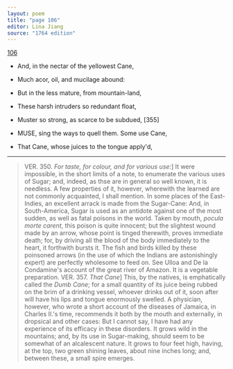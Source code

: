 ```yaml
---
layout: poem
title: "page 106"
editor: Lina Jiang
source: "1764 edition"
---
```



[106]()

- And, in the nectar of the yellowest Cane,
- Much acor, oil, and mucilage abound:
- But in the less mature, from mountain-land,
- These harsh intruders so redundant float,
- Muster so strong, as scarce to be subdued, [355]

- MUSE, sing the ways to quell them. Some use Cane,
- That Cane, whose juices to the tongue apply'd,

---

> VER. 350. *For taste, for colour, and for various use:*\] It were impossible, in the short limits of a note, to enumerate the various uses of Sugar; and, indeed, as thse are in general so well known, it is needless. A few properties of it, however, wherewith the learned are not commonly acquainted, I shall mention. In some places of the East-Indies, an excellent arrack is made from the Sugar-Cane: And, in South-America, Sugar is used as an antidote against one of the most sudden, as well as fatal poisons in the world. Taken by mouth, *pocula morte carent*, this poison is quite innocent; but the slightest wound made by an arrow, whose point is tinged therewith, proves immediate death; for, by driving all the blood of the body immediately to the heart, it forthwith bursts it. The fish and birds killed by these poinsoned arrows \(in the use of which the Indians are astonishingly expert\) are perfectly wholesome to feed on. See Ulloa and De la Condamine's account of the great river of Amazon. It is a vegetable preparation.
> VER. 357. *That Cane*\] This, by the natives, is emphatically called the *Dumb Cane*; for a small quantity of its juice being rubbed on the brim of a drinking vessel, whoever drinks out of it, soon after will have his lips and tongue enormously swelled. A physician, however, who wrote a short account of the diseases of Jamaica, in Charles II.'s time, recommends it both by the mouth and externally, in dropsical and other cases: But I cannot say, I have had any experience of its efficacy in these disorders. It grows wild in the mountains; and, by its use in Sugar-making, should seem to be somewhat of an alcalescent nature. It grows to four feet high, having, at the top, two green shining leaves, about nine inches long; and, between these, a small spire emerges.